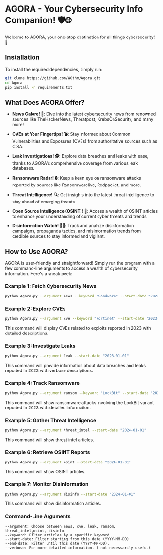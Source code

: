 # AGORA - Your Cybersecurity Info Companion! 🛡️🌐

Welcome to AGORA, your one-stop destination for all things cybersecurity! 🚀

## Installation

To install the required dependencies, simply run:

```bash
git clone https://github.com/WOthm/Agora.git
cd Agora
pip install -r requirements.txt
```

## What Does AGORA Offer?

- **News Galore! 📰**: Dive into the latest cybersecurity news from renowned sources like TheHackerNews, Threatpost, KrebsOnSecurity, and many more!
  
- **CVEs at Your Fingertips! 💣**: Stay informed about Common Vulnerabilities and Exposures (CVEs) from authoritative sources such as CISA.
  
- **Leak Investigations! 🕵️**: Explore data breaches and leaks with ease, thanks to AGORA's comprehensive coverage from various leak databases.
  
- **Ransomware Radar! 🔒**: Keep a keen eye on ransomware attacks reported by sources like Ransomwarelive, Redpacket, and more.

- **Threat Intelligence! 🔍**: Get insights into the latest threat intelligence to stay ahead of emerging threats.

- **Open Source Intelligence (OSINT)! 🧠**: Access a wealth of OSINT articles to enhance your understanding of current cyber threats and trends.

- **Disinformation Watch! 🏴‍☠️**: Track and analyze disinformation campaigns, propaganda tactics, and misinformation trends from credible sources to stay informed and vigilant.

## How to Use AGORA?

AGORA is user-friendly and straightforward! Simply run the program with a few command-line arguments to access a wealth of cybersecurity information. Here's a sneak peek:

### Example 1: Fetch Cybersecurity News
```bash
python Agora.py --argument news --keyword "Sandworm" --start-date "2023-01-01" 
```
### Example 2: Explore CVEs

```bash
python Agora.py --argument cve --keyword "Fortinet" --start-date "2023-01-01" 
```

This command will display CVEs related to exploits reported in 2023 with detailed descriptions.

### Example 3: Investigate Leaks

```bash
python Agora.py --argument leak --start-date "2023-01-01" 
```

This command will provide information about data breaches and leaks reported in 2023 with verbose descriptions.  

### Example 4: Track Ransomware

```bash
python Agora.py --argument ransom --keyword "LockBit" --start-date "2023-01-01" 
```

This command will show ransomware attacks involving the LockBit variant reported in 2023 with detailed information.  

### Example 5: Gather Threat Intelligence

```bash
python Agora.py --argument threat_intel --start-date "2024-01-01" 
```

This command will show threat intel articles. 

### Example 6: Retrieve OSINT Reports

```bash
python Agora.py --argument osint --start-date "2024-01-01" 
```

This command will show OSINT articles.

### Example 7: Monitor Disinformation

```bash
python Agora.py --argument disinfo --start-date "2024-01-01" 
```

This command will show disinformation articles.

### Command-Line Arguments

    --argument: Choose between news, cve, leak, ransom, threat_intel,osint, disinfo.
    --keyword: Filter articles by a specific keyword.
    --start-date: Filter starting from this date (YYYY-MM-DD).
    --end-date: Filter until this date (YYYY-MM-DD).
    --verbose: For more detailed information. ( not necessarily useful)







